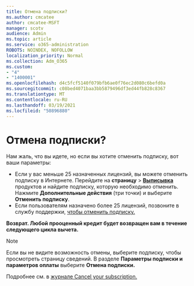 ```yaml
---
title: Отмена подписки?
ms.author: cmcatee
author: cmcatee-MSFT
manager: scotv
audience: Admin
ms.topic: article
ms.service: o365-administration
ROBOTS: NOINDEX, NOFOLLOW
localization_priority: Normal
ms.collection: Adm_O365
ms.custom:
- "4"
- "1400001"
ms.openlocfilehash: d4c5fcf5140f079bfb6ae0f76ec2d080c6befd0a
ms.sourcegitcommit: c08bed4071baa3bb5879496df3ed44fb828c8367
ms.translationtype: MT
ms.contentlocale: ru-RU
ms.lasthandoff: 03/19/2021
ms.locfileid: "50896880"
---
```

# <a name="canceling-your-subscription"></a>Отмена подписки?

Нам жаль, что вы идете, но если вы хотите отменить подписку, вот ваши параметры:
  
- Если у вас меньше 25 назначенных лицензий, вы можете отменить подписку в Интернете. Перейдите на **страницу** \> **[Выписывка](https://go.microsoft.com/fwlink/p/?linkid=842054)** продуктов и найдите подписку, которую необходимо отменить. Нажмите **Дополнительные действия** (три точки) и выберите **Отменить подписку**.
- Если пользователям назначено более 25 лицензий, позвоните в службу поддержки, [чтобы отменить подписку.](https://docs.microsoft.com/microsoft-365/admin/contact-support-for-business-products?view=o365-worldwide)
  
**Возврат. Любой прооценный кредит будет возвращен вам в течение следующего цикла вычета.**

> [!NOTE]
> Если вы не видите возможность отмены, выберите подписку, чтобы просмотреть страницу сведений. В разделе **Параметры подписки и параметров оплаты** выберите **Отмена подписки.**

Подробнее см. в [журнале Cancel your subscription.](https://docs.microsoft.com/microsoft-365/commerce/subscriptions/cancel-your-subscription)
